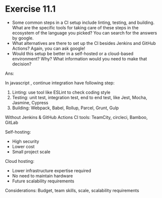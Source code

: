 # Exercise 11.1

* Some common steps in a CI setup include linting, testing, and building. What are the specific tools for taking care of these steps in the ecosystem of the language you picked? You can search for the answers by google.
* What alternatives are there to set up the CI besides Jenkins and GitHub Actions? Again, you can ask google!
* Would this setup be better in a self-hosted or a cloud-based environment? Why? What information would you need to make that decision?

Ans:

In javascript , continue integration have following step:

1. Linting: use tool like ESLint to check coding style
2. Testing: unit test, integration test, end to end test, like Jest, Mocha, Jasmine, Cypress
3. Building: Webpack, Babel, Rollup, Parcel, Grunt, Gulp

Without Jenkins & GitHub Actions CI tools: TeamCity, circleci, Bamboo, GitLab

Self-hosting:

* High security
* Lower cost
* Small project scale

Cloud hosting:

* Lower infrastructure expertise required
* No need to maintain hardware
* Future scalability requirements

Considerations: Budget, team skills, scale, scalability requirements